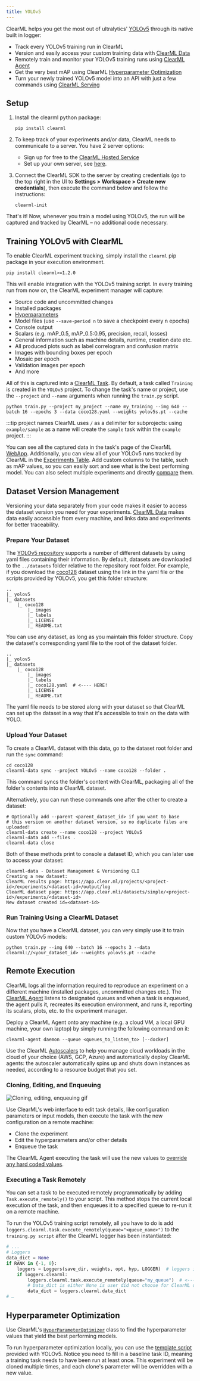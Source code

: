 ```yaml
---
title: YOLOv5
---
```


ClearML helps you get the most out of ultralytics' [YOLOv5](https://github.com/ultralytics/yolov5) through its native 
built in logger:
* Track every YOLOv5 training run in ClearML
* Version and easily access your custom training data with [ClearML Data](../clearml_data/clearml_data.md) 
* Remotely train and monitor your YOLOv5 training runs using [ClearML Agent](../clearml_agent.md)
* Get the very best mAP using ClearML [Hyperparameter Optimization](../fundamentals/hpo.md)
* Turn your newly trained YOLOv5 model into an API with just a few commands using [ClearML Serving](../clearml_serving/clearml_serving.md)

## Setup
1. Install the clearml python package:

   ```commandline
   pip install clearml
   ``` 
   
1. To keep track of your experiments and/or data, ClearML needs to communicate to a server. You have 2 server options:
    * Sign up for free to the [ClearML Hosted Service](https://app.clear.ml/) 
    * Set up your own server, see [here](../deploying_clearml/clearml_server.md).  
1. Connect the ClearML SDK to the server by creating credentials (go to the top right in the UI to **Settings > Workspace > Create new credentials**), 
   then execute the command below and follow the instructions:

   ```commandline
   clearml-init
   ```
    
That's it! Now, whenever you train a model using YOLOv5, the run will be captured and tracked by ClearML – no additional 
code necessary. 
 
## Training YOLOv5 with ClearML 

To enable ClearML experiment tracking, simply install the `clearml` pip package in your execution environment.

```commandline
pip install clearml>=1.2.0
```

This will enable integration with the YOLOv5 training script. In every training run from now on, the ClearML experiment 
manager will capture:
* Source code and uncommitted changes
* Installed packages
* [Hyperparameters](../fundamentals/hyperparameters.md)
* Model files (use `--save-period n` to save a checkpoint every n epochs)
* Console output
* Scalars (e.g. mAP_0.5, mAP_0.5:0.95, precision, recall, losses)
* General information such as machine details, runtime, creation date etc.
* All produced plots such as label correlogram and confusion matrix
* Images with bounding boxes per epoch
* Mosaic per epoch
* Validation images per epoch
* And more

All of this is captured into a [ClearML Task](../fundamentals/task.md). By default, a task called `Training` is created 
in the `YOLOv5` project. To change the task's name or project, use the `--project` and `--name` arguments when running 
the `train.py` script. 

```commandline
python train.py --project my_project --name my_training --img 640 --batch 16 --epochs 3 --data coco128.yaml --weights yolov5s.pt --cache
```

:::tip project names 
ClearML uses `/` as a delimiter for subprojects: using `example/sample` as a name will create the `sample` 
task within the `example` project. 
:::

You can see all the captured data in the task's page of the ClearML [WebApp](../webapp/webapp_exp_track_visual.md). 
Additionally, you can view all of your YOLOv5 runs tracked by ClearML in the [Experiments Table](../webapp/webapp_model_table.md). 
Add custom columns to the table, such as mAP values, so you can easily sort and see what is the best performing model. 
You can also select multiple experiments and directly [compare](../webapp/webapp_exp_comparing.md) them.   

## Dataset Version Management
Versioning your data separately from your code makes it easier to access the dataset version you need for your 
experiments. [ClearML Data](../clearml_data/clearml_data.md) makes data easily accessible from every machine, and links 
data and experiments for better traceability.

### Prepare Your Dataset
The [YOLOv5 repository](https://github.com/ultralytics/yolov5) supports a number of different datasets by using yaml 
files containing their information. By default, datasets are downloaded to the `../datasets` folder relative to the 
repository root folder. For example, if you download the [coco128](https://github.com/ultralytics/yolov5/blob/master/data/coco128.yaml) 
dataset using the link in the yaml file or the scripts provided by YOLOv5, you get this folder structure:

```
..
|_ yolov5
|_ datasets
    |_ coco128
        |_ images
        |_ labels
        |_ LICENSE
        |_ README.txt
```

You can use any dataset, as long as you maintain this folder structure.
Copy the dataset's corresponding yaml file to the root of the dataset folder. 

```
..
|_ yolov5
|_ datasets
    |_ coco128
        |_ images
        |_ labels
        |_ coco128.yaml  # <---- HERE!
        |_ LICENSE
        |_ README.txt
```

The yaml file needs to be stored along with your dataset so that ClearML can set up the dataset in a way that it's 
accessible to train on the data with YOLO.

### Upload Your Dataset
To create a ClearML dataset with this data, go to the dataset root folder and run the `sync` command:

```commandline
cd coco128
clearml-data sync --project YOLOv5 --name coco128 --folder .
```

This command syncs the folder's content with ClearML, packaging all of the folder's contents into a ClearML dataset.

Alternatively, you can run these commands one after the other to create a dataset:

```commandline
# Optionally add --parent <parent_dataset_id> if you want to base
# this version on another dataset version, so no duplicate files are uploaded!
clearml-data create --name coco128 --project YOLOv5
clearml-data add --files .
clearml-data close
```

Both of these methods print to console a dataset ID, which you can later use to access your dataset:

```console
clearml-data - Dataset Management & Versioning CLI
Creating a new dataset:
ClearML results page: https://app.clear.ml/projects/<project-id>/experiments/<dataset-id>/output/log
ClearML dataset page: https://app.clear.mli/datasets/simple/<project-id>/experiments/<dataset-id>
New dataset created id=<dataset-id>
```

### Run Training Using a ClearML Dataset
Now that you have a ClearML dataset, you can very simply use it to train custom YOLOv5 models:

```commandline
python train.py --img 640 --batch 16 --epochs 3 --data clearml://<your_dataset_id> --weights yolov5s.pt --cache
```


## Remote Execution
ClearML logs all the information required to reproduce an experiment on a different machine (installed packages, 
uncommitted changes etc.). The [ClearML Agent](../clearml_agent.md) listens to designated queues and when a task is 
enqueued, the agent pulls it, recreates its execution environment, and runs it, reporting its scalars, plots, etc. to the 
experiment manager.

Deploy a ClearML Agent onto any machine (e.g. a cloud VM, a local GPU machine, your own laptop) by simply running 
the following command on it:

```commandline
clearml-agent daemon --queue <queues_to_listen_to> [--docker]
```

Use the ClearML [Autoscalers](../cloud_autoscaling/autoscaling_overview.md) to help you manage cloud workloads in the 
cloud of your choice (AWS, GCP, Azure) and automatically deploy ClearML agents: the autoscaler automatically spins up 
and shuts down instances as needed, according to a resource budget that you set.


### Cloning, Editing, and Enqueuing

![Cloning, editing, enqueuing gif](../img/gif/integrations_yolov5.gif)

Use ClearML's web interface to edit task details, like configuration parameters or input models, then execute the task 
with the new configuration on a remote machine:
* Clone the experiment
* Edit the hyperparameters and/or other details 
* Enqueue the task

The ClearML Agent executing the task will use the new values to [override any hard coded values](../clearml_agent.md). 

### Executing a Task Remotely
You can set a task to be executed remotely programmatically by adding `Task.execute_remotely()` to your script. This 
method stops the current local execution of the task, and then enqueues it to a specified queue to re-run it on a remote machine.

To run the YOLOv5 training script remotely, all you have to do is add `loggers.clearml.task.execute_remotely(queue="<queue_name>")` 
to the `training.py script` after the ClearML logger has been instantiated:

```python
# ...
# Loggers
data_dict = None
if RANK in {-1, 0}:
    loggers = Loggers(save_dir, weights, opt, hyp, LOGGER)  # loggers instance
    if loggers.clearml:
        loggers.clearml.task.execute_remotely(queue="my_queue")  # <------ ADD THIS LINE
        # Data_dict is either None is user did not choose for ClearML dataset or is filled in by ClearML
        data_dict = loggers.clearml.data_dict
# …
```

## Hyperparameter Optimization
Use ClearML's [`HyperParameterOptimizer`](../references/sdk/hpo_optimization_hyperparameteroptimizer.md) class to find 
the hyperparameter values that yield the best performing models. 

To run hyperparameter optimization locally, you can use the [template script](https://github.com/ultralytics/yolov5/blob/master/utils/loggers/clearml/hpo.py) 
provided with YOLOv5. Notice you need to fill in a baseline task ID, meaning a training task needs to have been run at 
least once. This experiment will be cloned multiple times, and each clone's parameter will be overridden with a new value.
